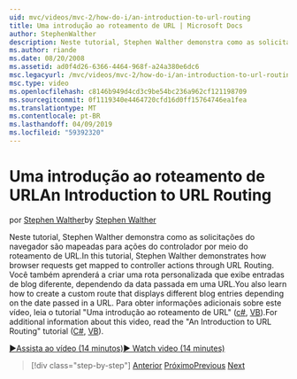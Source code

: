 ```yaml
---
uid: mvc/videos/mvc-2/how-do-i/an-introduction-to-url-routing
title: Uma introdução ao roteamento de URL | Microsoft Docs
author: StephenWalther
description: Neste tutorial, Stephen Walther demonstra como as solicitações do navegador são mapeadas para ações do controlador por meio do roteamento de URL. Você também aprenderá a criar uma cust...
ms.author: riande
ms.date: 08/20/2008
ms.assetid: ad0f4d26-6366-4464-968f-a24a380e6dc6
msc.legacyurl: /mvc/videos/mvc-2/how-do-i/an-introduction-to-url-routing
msc.type: video
ms.openlocfilehash: c8146b949d4cd3c9be54bc236a962cf121198709
ms.sourcegitcommit: 0f1119340e4464720cfd16d0ff15764746ea1fea
ms.translationtype: MT
ms.contentlocale: pt-BR
ms.lasthandoff: 04/09/2019
ms.locfileid: "59392320"
---
```

# <a name="an-introduction-to-url-routing"></a><span data-ttu-id="f4f96-104">Uma introdução ao roteamento de URL</span><span class="sxs-lookup"><span data-stu-id="f4f96-104">An Introduction to URL Routing</span></span>

<span data-ttu-id="f4f96-105">por [Stephen Walther](https://github.com/StephenWalther)</span><span class="sxs-lookup"><span data-stu-id="f4f96-105">by [Stephen Walther](https://github.com/StephenWalther)</span></span>

<span data-ttu-id="f4f96-106">Neste tutorial, Stephen Walther demonstra como as solicitações do navegador são mapeadas para ações do controlador por meio do roteamento de URL.</span><span class="sxs-lookup"><span data-stu-id="f4f96-106">In this tutorial, Stephen Walther demonstrates how browser requests get mapped to controller actions through URL Routing.</span></span> <span data-ttu-id="f4f96-107">Você também aprenderá a criar uma rota personalizada que exibe entradas de blog diferente, dependendo da data passada em uma URL.</span><span class="sxs-lookup"><span data-stu-id="f4f96-107">You also learn how to create a custom route that displays different blog entries depending on the date passed in a URL.</span></span> <span data-ttu-id="f4f96-108">Para obter informações adicionais sobre este vídeo, leia o tutorial "Uma introdução ao roteamento de URL" ([c#](../../../overview/older-versions-1/controllers-and-routing/asp-net-mvc-routing-overview-cs.md), [VB](../../../overview/older-versions-1/controllers-and-routing/asp-net-mvc-routing-overview-vb.md)).</span><span class="sxs-lookup"><span data-stu-id="f4f96-108">For additional information about this video, read the "An Introduction to URL Routing" tutorial ([C#](../../../overview/older-versions-1/controllers-and-routing/asp-net-mvc-routing-overview-cs.md), [VB](../../../overview/older-versions-1/controllers-and-routing/asp-net-mvc-routing-overview-vb.md)).</span></span>

[<span data-ttu-id="f4f96-109">&#9654;Assista ao vídeo (14 minutos)</span><span class="sxs-lookup"><span data-stu-id="f4f96-109">&#9654; Watch video (14 minutes)</span></span>](https://channel9.msdn.com/Blogs/ASP-NET-Site-Videos/an-introduction-to-url-routing)

> [!div class="step-by-step"]
> <span data-ttu-id="f4f96-110">[Anterior](understanding-views-view-data-and-html-helpers.md)
> [Próximo](preventing-javascript-injection-attacks.md)</span><span class="sxs-lookup"><span data-stu-id="f4f96-110">[Previous](understanding-views-view-data-and-html-helpers.md)
[Next](preventing-javascript-injection-attacks.md)</span></span>
